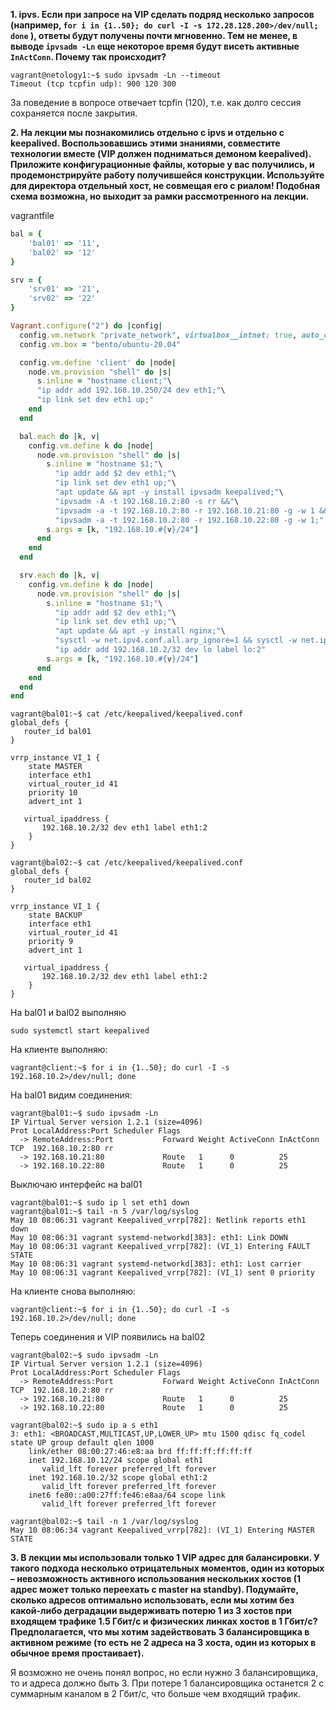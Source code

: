 **1. ipvs. Если при запросе на VIP сделать подряд несколько запросов (например, `for i in {1..50}; do curl -I -s 172.28.128.200>/dev/null; done` ), ответы будут получены почти мгновенно. Тем не менее, в выводе `ipvsadm -Ln` еще некоторое время будут висеть активные `InActConn`. Почему так происходит?** 

```
vagrant@netology1:~$ sudo ipvsadm -Ln --timeout
Timeout (tcp tcpfin udp): 900 120 300
```
За поведение в вопросе отвечает tcpfin (120), т.е. как долго сессия сохраняется после закрытия.

**2. На лекции мы познакомились отдельно с ipvs и отдельно с keepalived. Воспользовавшись этими знаниями, совместите технологии вместе (VIP должен подниматься демоном keepalived). Приложите конфигурационные файлы, которые у вас получились, и продемонстрируйте работу получившейся конструкции. Используйте для директора отдельный хост, не совмещая его с риалом! Подобная схема возможна, но выходит за рамки рассмотренного на лекции.**  

vagrantfile
```ruby
bal = {
    'bal01' => '11',
    'bal02' => '12'
}

srv = {
    'srv01' => '21',
    'srv02' => '22'
}

Vagrant.configure("2") do |config|
  config.vm.network "private_network", virtualbox__intnet: true, auto_config: false
  config.vm.box = "bento/ubuntu-20.04"

  config.vm.define 'client' do |node|
    node.vm.provision "shell" do |s|
      s.inline = "hostname client;"\
      "ip addr add 192.168.10.250/24 dev eth1;"\
      "ip link set dev eth1 up;"
    end
  end

  bal.each do |k, v|
    config.vm.define k do |node|
      node.vm.provision "shell" do |s|
        s.inline = "hostname $1;"\
          "ip addr add $2 dev eth1;"\
          "ip link set dev eth1 up;"\
          "apt update && apt -y install ipvsadm keepalived;"\
          "ipvsadm -A -t 192.168.10.2:80 -s rr &&"\
          "ipvsadm -a -t 192.168.10.2:80 -r 192.168.10.21:80 -g -w 1 &&"\
          "ipvsadm -a -t 192.168.10.2:80 -r 192.168.10.22:80 -g -w 1;"
        s.args = [k, "192.168.10.#{v}/24"]
      end
    end
  end

  srv.each do |k, v|
    config.vm.define k do |node|
      node.vm.provision "shell" do |s|
        s.inline = "hostname $1;"\
          "ip addr add $2 dev eth1;"\
          "ip link set dev eth1 up;"\
          "apt update && apt -y install nginx;"\
          "sysctl -w net.ipv4.conf.all.arp_ignore=1 && sysctl -w net.ipv4.conf.all.arp_announce=2;"\
          "ip addr add 192.168.10.2/32 dev lo label lo:2"
        s.args = [k, "192.168.10.#{v}/24"]
      end
    end
  end
end
```

```shell
vagrant@bal01:~$ cat /etc/keepalived/keepalived.conf
global_defs {
   router_id bal01
}

vrrp_instance VI_1 {
    state MASTER
    interface eth1
    virtual_router_id 41
    priority 10
    advert_int 1

   virtual_ipaddress {
       192.168.10.2/32 dev eth1 label eth1:2
    }
}
```
```shell
vagrant@bal02:~$ cat /etc/keepalived/keepalived.conf
global_defs {
   router_id bal02
}

vrrp_instance VI_1 {
    state BACKUP
    interface eth1
    virtual_router_id 41
    priority 9
    advert_int 1

   virtual_ipaddress {
       192.168.10.2/32 dev eth1 label eth1:2
    }
}
```
На bal01 и bal02 выполняю
```shell
sudo systemctl start keepalived
```
На клиенте выполняю:
```shell
vagrant@client:~$ for i in {1..50}; do curl -I -s 192.168.10.2>/dev/null; done
```

На bal01 видим соединения:
```shell
vagrant@bal01:~$ sudo ipvsadm -Ln
IP Virtual Server version 1.2.1 (size=4096)
Prot LocalAddress:Port Scheduler Flags
  -> RemoteAddress:Port           Forward Weight ActiveConn InActConn
TCP  192.168.10.2:80 rr
  -> 192.168.10.21:80             Route   1      0          25
  -> 192.168.10.22:80             Route   1      0          25
```

Выключаю интерфейс на bal01
```shell
vagrant@bal01:~$ sudo ip l set eth1 down
vagrant@bal01:~$ tail -n 5 /var/log/syslog
May 10 08:06:31 vagrant Keepalived_vrrp[782]: Netlink reports eth1 down
May 10 08:06:31 vagrant systemd-networkd[383]: eth1: Link DOWN
May 10 08:06:31 vagrant Keepalived_vrrp[782]: (VI_1) Entering FAULT STATE
May 10 08:06:31 vagrant systemd-networkd[383]: eth1: Lost carrier
May 10 08:06:31 vagrant Keepalived_vrrp[782]: (VI_1) sent 0 priority
```
На клиенте снова выполняю:
```shell
vagrant@client:~$ for i in {1..50}; do curl -I -s 192.168.10.2>/dev/null; done
```
Теперь соединения и VIP появились на bal02
```shell
vagrant@bal02:~$ sudo ipvsadm -Ln
IP Virtual Server version 1.2.1 (size=4096)
Prot LocalAddress:Port Scheduler Flags
  -> RemoteAddress:Port           Forward Weight ActiveConn InActConn
TCP  192.168.10.2:80 rr
  -> 192.168.10.21:80             Route   1      0          25
  -> 192.168.10.22:80             Route   1      0          25
  
vagrant@bal02:~$ sudo ip a s eth1
3: eth1: <BROADCAST,MULTICAST,UP,LOWER_UP> mtu 1500 qdisc fq_codel state UP group default qlen 1000
    link/ether 08:00:27:46:e8:aa brd ff:ff:ff:ff:ff:ff
    inet 192.168.10.12/24 scope global eth1
       valid_lft forever preferred_lft forever
    inet 192.168.10.2/32 scope global eth1:2
       valid_lft forever preferred_lft forever
    inet6 fe80::a00:27ff:fe46:e8aa/64 scope link
       valid_lft forever preferred_lft forever
       
vagrant@bal02:~$ tail -n 1 /var/log/syslog
May 10 08:06:34 vagrant Keepalived_vrrp[782]: (VI_1) Entering MASTER STATE       
```

**3. В лекции мы использовали только 1 VIP адрес для балансировки. У такого подхода несколько отрицательных моментов, один из которых – невозможность активного использования нескольких хостов (1 адрес может только переехать с master на standby). Подумайте, сколько адресов оптимально использовать, если мы хотим без какой-либо деградации выдерживать потерю 1 из 3 хостов при входящем трафике 1.5 Гбит/с и физических линках хостов в 1 Гбит/с? Предполагается, что мы хотим задействовать 3 балансировщика в активном режиме (то есть не 2 адреса на 3 хоста, один из которых в обычное время простаивает).**  

Я возможно не очень понял вопрос, но если нужно 3 балансировщика, то и адреса должно быть 3. При потере 1 балансировщика останется 2 с суммарным каналом в 2 Гбит/с, что больше чем входящий трафик.
